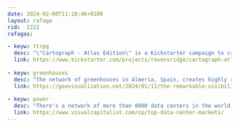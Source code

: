 ```yaml
---
date: 2024-02-08T11:18:46+0100
layout: rafaga
rid:  2222
rafagas:

- keyw: ttrpg
  desc: "\"Cartograph - Atlas Edition\" is a Kickstarter campaign to create a TTRPG about cartography exploration, world-building, and resource management for DnD 5e enthusiasts"
  link: https://www.kickstarter.com/projects/ravensridge/cartograph-atlas-edition-a-solo-mapmaking-ttrpg
  
- keyw: greenhouses
  desc: "The network of greenhouses in Almeria, Spain, creates highly reflective structures over a significant land area, making them visible from space"
  link: https://geovisualization.net/2024/01/11/the-remarkable-visibility-of-almerias-greenhouses-from-space/
  
- keyw: power
  desc: "There's a network of more than 8000 data centers in the world, measuring their electricity consumption in MW, in a world were global power needs are skyrocketing with the rise of the AI wave"
  link: https://www.visualcapitalist.com/cp/top-data-center-markets/
---
```

